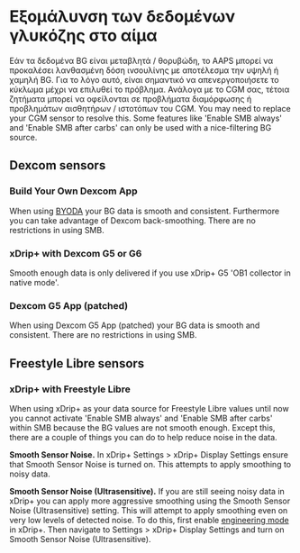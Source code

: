 # Εξομάλυνση των δεδομένων γλυκόζης στο αίμα

Εάν τα δεδομένα BG είναι μεταβλητά / θορυβώδη, το AAPS μπορεί να προκαλέσει λανθασμένη δόση ινσουλίνης με αποτέλεσμα την υψηλή ή χαμηλή BG. Για το λόγο αυτό, είναι σημαντικό να απενεργοποιήσετε το κύκλωμα μέχρι να επιλυθεί το πρόβλημα. Ανάλογα με το CGM σας, τέτοια ζητήματα μπορεί να οφείλονται σε προβλήματα διαμόρφωσης ή προβλημάτων αισθητήρων / ιστοτόπων του CGM. You may need to replace your CGM sensor to resolve this. Some features like 'Enable SMB always' and 'Enable SMB after carbs' can only be used with a nice-filtering BG source.

## Dexcom sensors

### Build Your Own Dexcom App

When using [BYODA](../Hardware/DexcomG6.html#if-using-g6-with-build-your-own-dexcom-app) your BG data is smooth and consistent. Furthermore you can take advantage of Dexcom back-smoothing. There are no restrictions in using SMB.

### xDrip+ with Dexcom G5 or G6

Smooth enough data is only delivered if you use xDrip+ G5 'OB1 collector in native mode'.

### Dexcom G5 App (patched)

When using Dexcom G5 App (patched) your BG data is smooth and consistent. There are no restrictions in using SMB.

## Freestyle Libre sensors

### xDrip+ with Freestyle Libre

When using xDrip+ as your data source for Freestyle Libre values until now you cannot activate 'Enable SMB always' and 'Enable SMB after carbs' within SMB because the BG values are not smooth enough. Except this, there are a couple of things you can do to help reduce noise in the data.

**Smooth Sensor Noise.** In xDrip+ Settings > xDrip+ Display Settings ensure that Smooth Sensor Noise is turned on. This attempts to apply smoothing to noisy data.

**Smooth Sensor Noise (Ultrasensitive).** If you are still seeing noisy data in xDrip+ you can apply more aggressive smoothing using the Smooth Sensor Noise (Ultrasensitive) setting. This will attempt to apply smoothing even on very low levels of detected noise. To do this, first enable [engineering mode](Enabling-Engineering-Mode-in-xDrip.md) in xDrip+. Then navigate to Settings > xDrip+ Display Settings and turn on Smooth Sensor Noise (Ultrasensitive).
